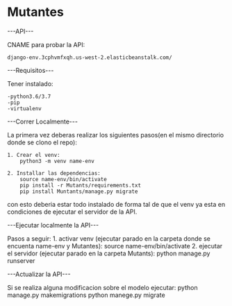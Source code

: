 # Mutantes

---API---

CNAME para probar la API:

    django-env.3cphvmfxqh.us-west-2.elasticbeanstalk.com/

---Requisitos---

Tener instalado:

    -python3.6/3.7
    -pip
    -virtualenv

---Correr Localmente---

La primera vez deberas realizar los siguientes pasos(en el mismo directorio donde se clono el repo):

    1. Crear el venv:
        python3 -m venv name-env

    2. Installar las dependencias:
        source name-env/bin/activate 
        pip install -r Mutants/requirements.txt
        pip install Muntants/manage.py migrate

con esto deberia estar todo instalado de forma tal de que el venv ya esta en condiciones de ejecutar el servidor de la API.

---Ejecutar localmente la API---

Pasos a seguir:
    1. activar venv (ejecutar parado en la carpeta donde se encuenta name-env y Mutantes):
        source name-env/bin/activate 
    2. ejecutar el servidor (ejecutar parado en la carpeta Mutants):
        python manage.py runserver
        
---Actualizar la API---

Si se realiza alguna modificacion sobre el modelo ejecutar:
    python manage.py makemigrations
    python manege.py migrate
